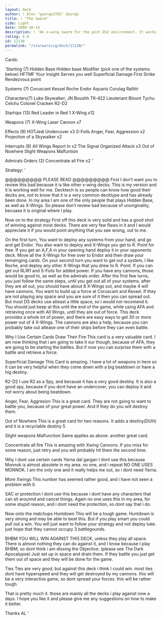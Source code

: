 ```yaml
---
layout: deck
author: ! Alex "george3785" George
title: ! "The Swarm"
side: Light
date: 2000-10-14
description: ! "An x-wing swarm for the post DS2 environment. It works very well."
rating: 4.0
id: 11130
permalink: "/starwarsccg/deck/11130/"
---
```

Cards: 

'Starting (7)
Hidden Base
Hidden base Modifier (pick one of the systems below)
HFTMF
Your Insight Serves you well
Superficial Damage
First Strike
Rendezvous point

Systems (7)
Coruscant
Kessel
Roche
Endor
Aquaris
Corulag
Ralltiir

Characters(7)
Luke Skywalker, JN
Boushh
TK-422
Lieutenant Blount
Tychu Celchu
Colonel Cracken
R2-D2

Starhips (13)
Red Leader in Red 1
X-Wing x12

Weapons (7)
X-Wing Laser Cannon x7

Effects (9)
HOTJedi
Undercover x3
S-Foils
Anger, Fear, Aggression x2
Projection of a Skywalker x2

Interrupts (8)
All Wings Report In x2
The Signal
Organized Attack x3
Out of Nowhere
Slight Weapons Malfuntion

Admirals Orders (2)
Concentrate all Fire x2 '

Strategy: '

@@@@@@@@@ PLEASE READ @@@@@@@@@
First I don’t want you to review this bad because it is like other x-wing decks. This is my version and it is working well for me. Decktech is so people can know how good their decks are, not to know that it is a very common decktype and has already been done. In my area I am one of the only people that plays Hidden Base, as well as X-Wings. So please don’t review bad because of unoriginality, becuase it is original where I play.

Now on to the strategy
First off this deck is very solid and has a good shot of winning against most decks. There are very few flaws in it and I would appreciate it if you would point anything that you see wrong, out to me.

On the first turn, You want to deploy any systems from your hand, and go and get Endor. You also want to deploy and X-Wings you get to R. Point for free. If you get an A,F,A in your opening hand deploy it in your opponents deck. Move all the X-Wings for free over to Endor and then draw your remainging cards. On your second turn you want to get out a system, I like Roche, and deploy any other X-Wings that you drew to R. Point. If you can get out RLIR1 and S-Foils for added power. If you have any cannons, those would be good to, as well as the admirals order. After the first few turns, you just follow the same steps, until you get out all of your systems. after they are all out, you should have about 8 X-Wings out, and maybe 4 will have cannons. You want to build up a force at Coruscant and Kessel. If they are not playing any space and you are sure of it then you can spread out. But most DS decks use atleast a little space, so i would not recomend it. You should just keep at this until the end of the game, while using AFA and retrieving once with All Wings, until they are out of force. This deck provides a whole lot of power, and there are easy ways to get 30 or more power out of 4 X-Wings. The cannons are also a help, because you can probably take out atlease one of their ships before they can even battle.

Why I Use Certain Cards
Draw Their Fire This card is a very valuable card. I am now thinking that i am going to take it our though, because of AFA, they are going to be starting the battles. But if now you can surprise them with a battle and retrieve a force.

Superficial Damage This Card is amazing. I have a lot of weapons in here so it can be very helpful when they come down with a big beatdown or have a hig destiny.

R2-D2 I use R2 as a Spy, and because it has a very good destiny. It is also a good spy, because if you dont have an undercover, you can deploy it and not worry about being beatdown.

Anger, Fear, Aggresion This is a great card. They are not going to want to battle you, because of your great power. And if they do you will destroy them.

Out of Nowhere This is a great card for two reasons. It adds a destiny(DUH) and it is a recyclable destiny 5

Slight weapons Malfunction Same applies as above. another great card.

Concentrate all fire This is amazing with Xwing Cannons. If you miss for some reason, just retry and you will probably hit them the second time.

Why I dont use certain cards
Yarna dal gargan I dont use this because Monnok is almost absolete in my area. no one, and i repeat NO ONE USES MONNOK. I am the only one and it really helps me out, so i dont need Yarna.

More Xwings This number has seemed rather good, and i have not seen a problem with it.

SAC or protection I dont use this because i dont have any characters that can sit arounnd and cancel things. Again no one uses this in my area, for some stupid reason, and i dont need the protection, so dont say that i do.

Now onto the matchups
Huntdown This will be a tough game. Huntdown is very strong and may be able to beat this. But if you play smart you could pull out a win. You will just want to follow your strategy and not deploy luke. just hope that they cannot occupy 3 battlegounds.

BHBM YOU WILL WIN AGAINST THIS DECK, unless they play all space. There is almost nothing they can do against it, and I know because I play BHBM, so dont think i am dissing the Objective. (please see The Dark Apocalypse) Just set up in space and drain them. If they battle you just get them out of space and they will be done for the game.

Ties Ties are very good, but against this deck i think I could win. most ties dont have hyperspeed and they will get destroyed by my cannons. this will be a very interactive game, so dont spread your forces. this will be rather tough.

That is pretty much it. those are mainly all the decks i play against now a days. I hope you like it and please give me any suggestions on how to make it better.

Thanks
AL '
